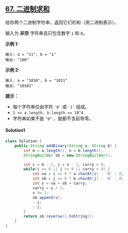 ## [67. 二进制求和](https://leetcode-cn.com/problems/add-binary/)

给你两个二进制字符串，返回它们的和（用二进制表示）。

输入为 **非空** 字符串且只包含数字 `1` 和 `0`。

**示例 1:**

```
输入: a = "11", b = "1"
输出: "100"
```

**示例 2:**

```
输入: a = "1010", b = "1011"
输出: "10101"
```

**提示：**

- 每个字符串仅由字符 `'0'` 或 `'1'` 组成。
- `1 <= a.length, b.length <= 10^4`
- 字符串如果不是 `"0"` ，就都不含前导零。



#### Solution1

```java
class Solution {
    public String addBinary(String a, String b) {
        int m = a.length(), n = b.length();
        StringBuilder sb = new StringBuilder();

        int i = m - 1, j = n - 1, carry = 0;
        while(i >= 0 || j >= 0 || carry > 0) {
            int va = i >= 0 ? a.charAt(i) - '0' : 0;
            int vb = j >= 0 ? b.charAt(j) - '0' : 0;
            int v = va + vb + carry;
            carry = v / 2;
            v %= 2;
            sb.append(v);
            --i;
            --j;
        }
        return sb.reverse().toString();
    }
}
```

